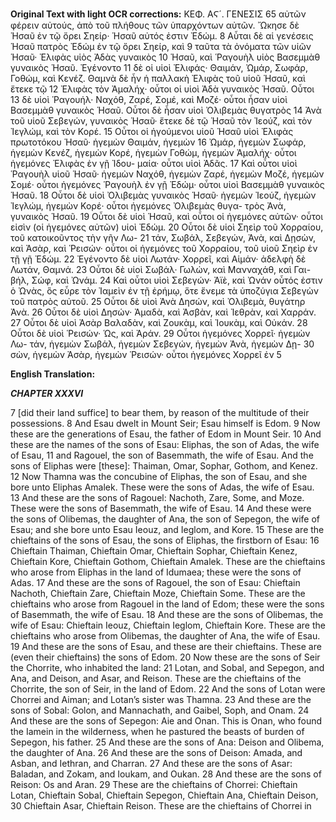 **Original Text with light OCR corrections:**
ΚΕΦ. ΑϚ´. ΓΕΝΕΣΙΣ 65
αὐτῶν φέρειν αὐτούς, ἀπὸ τοῦ πλήθους τῶν ὑπαρχόντων αὐτῶν.
Ὤκησε δὲ Ἡσαῦ ἐν τῷ ὄρει Σηείρ· Ἡσαῦ αὐτός ἐστιν Ἐδώμ. 8
Αὗται δὲ αἱ γενέσεις Ἡσαῦ πατρὸς Ἐδώμ ἐν τῷ ὄρει Σηείρ, καὶ 9
ταῦτα τὰ ὀνόματα τῶν υἱῶν Ἡσαῦ· Ἐλιφὰς υἱὸς Ἀδὰς γυναικὸς 10
Ἡσαῦ, καὶ Ῥαγουὴλ υἱὸς Βασεμμὰθ γυναικὸς Ἡσαῦ. Ἐγένοντο 11
δὲ οἱ υἱοὶ Ἐλιφάς· Θαιμάν, Ὠμάρ, Σωφάρ, Γοθώμ, καὶ Κενέζ.
Θαμνὰ δὲ ἦν ἡ παλλακὴ Ἐλιφὰς τοῦ υἱοῦ Ἡσαῦ, καὶ ἔτεκε τῷ 12
Ἐλιφὰς τὸν Ἀμαλήχ· οὗτοι οἱ υἱοὶ Ἀδὰ γυναικὸς Ἡσαῦ. Οὗτοι 13
δὲ υἱοὶ Ῥαγουήλ· Ναχόθ, Ζαρέ, Σομέ, καὶ Μοζέ· οὗτοι ἦσαν υἱοὶ
Βασεμμὰθ γυναικὸς Ἡσαῦ. Οὗτοι δὲ ἦσαν υἱοὶ Ὀλιβεμὰς θυγατρὸς 14
Ἀνὰ τοῦ υἱοῦ Σεβεγών, γυναικὸς Ἡσαῦ· ἔτεκε δὲ τῷ Ἡσαῦ τὸν
Ἰεούζ, καὶ τὸν Ἰεγλώμ, καὶ τὸν Κορέ. 15
Οὗτοι οἱ ἡγούμενοι υἱοῦ Ἡσαῦ υἱοὶ Ἐλιφὰς πρωτοτόκου Ἡσαῦ·
ἡγεμὼν Θαιμάν, ἡγεμὼν 16
Ὠμάρ, ἡγεμὼν Σωφάρ, ἡγεμὼν Κενέζ, ἡγεμὼν Κορέ, ἡγεμὼν
Γοθώμ, ἡγεμὼν Ἀμαλήχ· οὗτοι ἡγεμόνες Ἐλιφὰς ἐν γῇ Ἰδου-
μαία· οὗτοι υἱοὶ Ἀδᾶς. 17
Καὶ οὗτοι υἱοὶ Ῥαγουὴλ υἱοῦ Ἡσαῦ· ἡγεμὼν Ναχόθ, ἡγεμὼν
Ζαρέ, ἡγεμὼν Μοζέ, ἡγεμὼν Σομέ· οὗτοι
ἡγεμόνες Ῥαγουὴλ ἐν γῇ Ἐδώμ· οὗτοι υἱοὶ Βασεμμὰθ γυναικὸς
Ἡσαῦ. 18
Οὗτοι δὲ υἱοὶ Ὀλιβεμὰς γυναικὸς Ἡσαῦ· ἡγεμὼν Ἰεούζ,
ἡγεμὼν Ἰεγλώμ, ἡγεμὼν Κορέ· οὗτοι ἡγεμόνες Ὀλιβεμὰς θυγα-
τρὸς Ἀνὰ, γυναικὸς Ἡσαῦ. 19
Οὗτοι δὲ υἱοὶ Ἡσαῦ, καὶ οὗτοι οἱ ἡγεμόνες αὐτῶν· οὗτοι εἰσὶν
(οἱ ἡγεμόνες αὐτῶν) υἱοὶ Ἐδώμ. 20
Οὗτοι δὲ υἱοὶ Σηεὶρ τοῦ Χορραίου, τοῦ κατοικοῦντος τὴν γῆν
Λω- 21
τάν, Σωβάλ, Σεβεγών, Ἀνὰ, καὶ Δῃσὼν, καὶ Ἀσὰρ, καὶ Ῥεισών·
οὗτοι οἱ ἡγεμόνες τοῦ Χορραίου, τοῦ υἱοῦ Σηεὶρ ἐν τῇ γῇ Ἐδώμ. 22
Ἐγένοντο δὲ υἱοὶ Λωτάν· Χορρεῖ, καὶ Αἱμάν· ἀδελφὴ δὲ Λωτάν,
Θαμνά. 23
Οὗτοι δὲ υἱοὶ Σωβάλ· Γωλών, καὶ Μανναχάθ, καὶ Γαι-
βήλ, Σώφ, καὶ Ὠνάμ. 24
Καὶ οὗτοι υἱοὶ Σεβεγών· Ἀϊὲ, καὶ Ὠνάν οὗτός ἐστιν ὁ Ὠνὰς,
ὃς εὗρε τὸν Ἰαμεὶν ἐν τῇ ἐρήμῳ, ὅτε ἔνεμε
τὰ ὑποζύγια Σεβεγὼν τοῦ πατρὸς αὐτοῦ. 25
Οὗτοι δὲ υἱοὶ Ἀνὰ Δησών, καὶ Ὀλιβεμὰ, θυγάτηρ Ἀνὰ. 26
Οὗτοι δὲ υἱοὶ Δησών· Ἀμαδὰ, καὶ Ἀσβὰν, καὶ Ἰεθρὰν, καὶ Χαρράν. 27
Οὗτοι δὲ υἱοὶ Ἀσὰρ Βαλαδὰν, καὶ Ζουκὰμ, καὶ Ἰουκὰμ, καὶ Οὐκάν. 28
Οὗτοι δὲ υἱοὶ Ῥεισών· Ὡς, καὶ Ἀράν. 29
Οὗτοι ἡγεμόνες Χορρεῖ· ἡγεμὼν Λω-
τάν, ἡγεμὼν Σωβάλ, ἡγεμὼν Σεβεγών, ἡγεμὼν Ἀνὰ, ἡγεμὼν Δῃ- 30
σὼν, ἡγεμὼν Ἀσὰρ, ἡγεμὼν Ῥεισών· οὗτοι ἡγεμόνες Χορρεῖ ἐν
5

**English Translation:**

***CHAPTER XXXVI***

7 [did their land suffice] to bear them, by reason of the multitude of their possessions.
8 And Esau dwelt in Mount Seir; Esau himself is Edom.
9 Now these are the generations of Esau, the father of Edom in Mount Seir.
10 And these are the names of the sons of Esau: Eliphas, the son of Adas, the wife of Esau,
11 and Ragouel, the son of Basemmath, the wife of Esau. And the sons of Eliphas were [these]: Thaiman, Omar, Sophar, Gothom, and Kenez.
12 Now Thamna was the concubine of Eliphas, the son of Esau, and she bore unto Eliphas Amalek. These were the sons of Adas, the wife of Esau.
13 And these are the sons of Ragouel: Nachoth, Zare, Some, and Moze. These were the sons of Basemmath, the wife of Esau.
14 And these were the sons of Olibemas, the daughter of Ana, the son of Sepegon, the wife of Esau; and she bore unto Esau Ieouz, and Ieglom, and Kore.
15 These are the chieftains of the sons of Esau, the sons of Eliphas, the firstborn of Esau:
16 Chieftain Thaiman, Chieftain Omar, Chieftain Sophar, Chieftain Kenez, Chieftain Kore, Chieftain Gothom, Chieftain Amalek. These are the chieftains who arose from Eliphas in the land of Idumaea; these were the sons of Adas.
17 And these are the sons of Ragouel, the son of Esau: Chieftain Nachoth, Chieftain Zare, Chieftain Moze, Chieftain Some. These are the chieftains who arose from Ragouel in the land of Edom; these were the sons of Basemmath, the wife of Esau.
18 And these are the sons of Olibemas, the wife of Esau: Chieftain Ieouz, Chieftain Ieglom, Chieftain Kore. These are the chieftains who arose from Olibemas, the daughter of Ana, the wife of Esau.
19 And these are the sons of Esau, and these are their chieftains. These are (even their chieftains) the sons of Edom.
20 Now these are the sons of Seir the Chorrite, who inhabited the land:
21 Lotan, and Sobal, and Sepegon, and Ana, and Deison, and Asar, and Reison. These are the chieftains of the Chorrite, the son of Seir, in the land of Edom.
22 And the sons of Lotan were Chorrei and Aiman; and Lotan’s sister was Thamna.
23 And these are the sons of Sobal: Golon, and Mannachath, and Gaibel, Soph, and Onam.
24 And these are the sons of Sepegon: Aie and Onan. This is Onan, who found the Iamein in the wilderness, when he pastured the beasts of burden of Sepegon, his father.
25 And these are the sons of Ana: Deison and Olibema, the daughter of Ana.
26 And these are the sons of Deison: Amada, and Asban, and Iethran, and Charran.
27 And these are the sons of Asar: Baladan, and Zokam, and Ioukam, and Oukan.
28 And these are the sons of Reison: Os and Aran.
29 These are the chieftains of Chorrei: Chieftain Lotan, Chieftain Sobal, Chieftain Sepegon, Chieftain Ana, Chieftain Deison,
30 Chieftain Asar, Chieftain Reison. These are the chieftains of Chorrei in